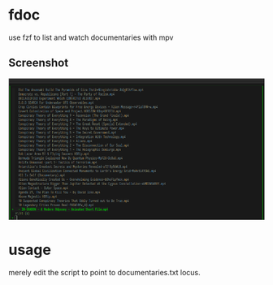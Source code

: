 # fdoc
use fzf to list and watch documentaries with mpv

Screenshot
----------------------------
![Screenshot](/screenshot.png)

# usage
merely edit the script to point to documentaries.txt locus.
